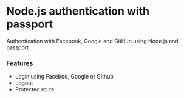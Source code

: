 # Node.js authentication with passport
Authentication with Facebook, Google and GitHub using Node.js and passport

### Features
- Login using Faceboo, Google or Github
- Logout
- Protected route
